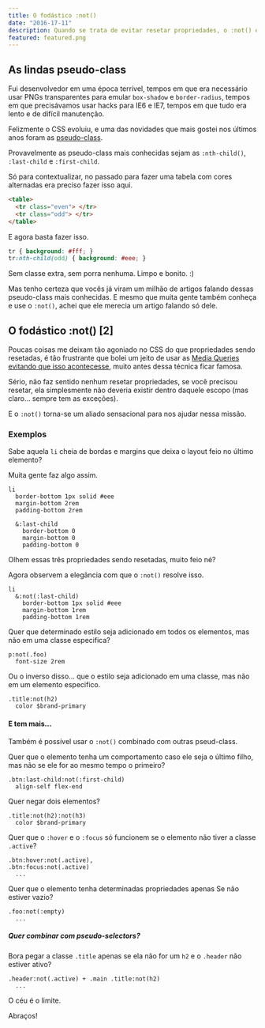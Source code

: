 ```yaml
---
title: O fodástico :not()
date: "2016-17-11"
description: Quando se trata de evitar resetar propriedades, o :not() é o cara.
featured: featured.png
---
```


## As lindas pseudo-class

Fui desenvolvedor em uma época terrível, tempos em que era necessário usar PNGs transparentes para emular `box-shadow` e `border-radius`, tempos em que precisávamos usar hacks para IE6 e IE7, tempos em que tudo era lento e de difícil manutenção.

Felizmente o CSS evoluiu, e uma das novidades que mais gostei nos últimos anos foram as [pseudo-class](https://developer.mozilla.org/en-US/docs/Web/CSS/Pseudo-classes).

Provavelmente as pseudo-class mais conhecidas sejam as `:nth-child()`, `:last-child` e `:first-child`.

Só para contextualizar, no passado para fazer uma tabela com cores alternadas era preciso fazer isso aqui.

````html
<table>
  <tr class="even"> </tr>
  <tr class="odd"> </tr>
</table>
````

E agora basta fazer isso.

````css
tr { background: #fff; }
tr:nth-child(odd) { background: #eee; }
````

Sem classe extra, sem porra nenhuma. Limpo e bonito. :)

Mas tenho certeza que vocês já viram um milhão de artigos falando dessas pseudo-class mais conhecidas. E mesmo que muita gente também conheça e use o `:not()`, achei que ele merecia um artigo falando só dele.

## O fodástico :not() [2]

Poucas coisas me deixam tão agoniado no CSS do que propriedades sendo resetadas, é tão frustrante que bolei um jeito de usar as [Media Queries evitando que isso acontecesse](/blog/2015/otimizando-e-organizando-as-media-queries), muito antes dessa técnica ficar famosa.

Sério, não faz sentido nenhum resetar propriedades, se você precisou resetar, ela simplesmente não deveria existir dentro daquele escopo (mas claro... sempre tem as exceções).

E o `:not()` torna-se um aliado sensacional para nos ajudar nessa missão.

### Exemplos

Sabe aquela `li` cheia de bordas e margins que deixa o layout feio no último elemento?

Muita gente faz algo assim.

````stylus
li
  border-bottom 1px solid #eee
  margin-bottom 2rem
  padding-bottom 2rem

  &:last-child
    border-bottom 0
    margin-bottom 0
    padding-bottom 0
````

Olhem essas três propriedades sendo resetadas, muito feio né?

Agora observem a elegância com que o `:not()` resolve isso.

````stylus
li
  &:not(:last-child)
    border-bottom 1px solid #eee
    margin-bottom 1rem
    padding-bottom 1rem
````

Quer que determinado estilo seja adicionado em todos os elementos, mas não em uma classe especifica?

````stylus
p:not(.foo)
  font-size 2rem
````

Ou o inverso disso... que o estilo seja adicionado em uma classe, mas não em um elemento especifico.

````stylus
.title:not(h2)
  color $brand-primary
````

#### E tem mais...

Também é possível usar o `:not()` combinado com outras pseud-class.

Quer que o elemento tenha um comportamento caso ele seja o último filho, mas não se ele for ao mesmo tempo o primeiro?

````stylus
.btn:last-child:not(:first-child)
  align-self flex-end
````

Quer negar dois elementos?

````stylus
.title:not(h2):not(h3)
  color $brand-primary
````

Quer que o `:hover` e o `:focus` só funcionem se o elemento não tiver a classe `.active`?

````stylus
.btn:hover:not(.active),
.btn:focus:not(.active)
  ...
````

Quer que o elemento tenha determinadas propriedades apenas Se não estiver vazio?

````stylus
.foo:not(:empty)
  ...
````

##### Quer combinar com pseudo-selectors?

Bora pegar a classe `.title` apenas se ela não for um `h2` e o `.header` não estiver ativo?

````stylus
.header:not(.active) + .main .title:not(h2)
  ...
````

O céu é o limite.

Abraços!

